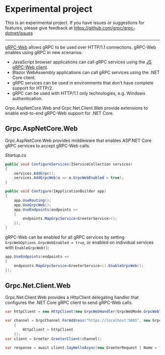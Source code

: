 # Experimental project

This is an experimental project. If you have issues or suggestions for features, please give feedback at https://github.com/grpc/grpc-dotnet/issues

---

[gRPC-Web](https://grpc.io/blog/state-of-grpc-web/) allows gRPC to be used over HTTP/1.1 connections. gRPC-Web enables using gRPC in new scenarios:

- JavaScript browser applications can call gRPC services using the [JS gRPC-Web client](https://github.com/grpc/grpc-web).
- Blazor WebAssembly applications can call gRPC services using the .NET Core client.
- gRPC services can be used in environments that don't have complete support for HTTP/2.
- gRPC can be used with HTTP/1.1 only technologies, e.g. Windows authentication.

Grpc.AspNetCore.Web and Grpc.Net.Client.Web provide extensions to enable end-to-end gRPC-Web support for .NET Core.

## Grpc.AspNetCore.Web

Grpc.AspNetCore.Web provides middleware that enables ASP.NET Core gRPC services to accept gRPC-Web calls.

*Startup.cs*

```csharp
public void ConfigureServices(IServiceCollection services)
{
    services.AddGrpc();
    services.AddGrpcWeb(o => o.GrpcWebEnabled = true);
}

public void Configure(IApplicationBuilder app)
{
    app.UseRouting();
    app.UseGrpcWeb();
    app.UseEndpoints(endpoints =>
    {
        endpoints.MapGrpcService<GreeterService>();
    });
}
```

gRPC-Web can be enabled for all gRPC services by setting `GrpcWebOptions.GrpcWebEnabled = true`, or enabled on individual services with `EnableGrpcWeb()`:

```csharp
app.UseEndpoints(endpoints =>
{
    endpoints.MapGrpcService<GreeterService>().EnableGrpcWeb();
});
```

## Grpc.Net.Client.Web

Grpc.Net.Client.Web provides a HttpClient delegating handler that configures the .NET Core gRPC client to send gRPC-Web calls.

```csharp
var httpClient = new HttpClient(new GrpcWebHandler(GrpcWebMode.GrpcWebText));

var channel = GrpcChannel.ForAddress("https://localhost:5001", new GrpcChannelOptions
    {
        HttpClient = httpClient
    });
var client = Greeter.GreeterClient(channel);

var response = await client.SayHelloAsync(new GreeterRequest { Name = ".NET" });
```